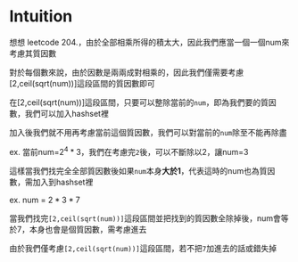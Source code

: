 # Intuition

想想 leetcode 204.，由於全部相乘所得的積太大，因此我們應當一個一個num來考慮其質因數

對於每個數來說，由於因數是兩兩成對相乘的，因此我們僅需要考慮[2,ceil(sqrt(num))]這段區間的質因數即可

在[2,ceil(sqrt(num))]這段區間，只要可以整除當前的`num`，即為我們要的質因數，我們可以加入hashset裡

加入後我們就不用再考慮當前這個質因數，我們可以對當前的`num`除至不能再除盡

ex. 當前num=$2^4 * 3$，我們在考慮完`2`後，可以不斷除以2，讓num=$3$

這樣當我們找完全全部質因數後如果`num`本身**大於1**，代表這時的num也為質因數，需加入到hashset裡

ex. num = $2*3*7$

當我們找完`[2,ceil(sqrt(num))]`這段區間並把找到的質因數全除掉後，num會等於7，本身也會是個質因數，需考慮進去

由於我們僅考慮`[2,ceil(sqrt(num))]`這段區間，若不把`7`加進去的話或錯失掉